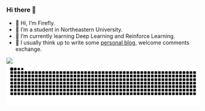 ### Hi  there 🍨

- 👋 Hi, I’m Firefly.
- 👀 I’m a student in Northeastern University.
- 🌱 I’m currently learning Deep Learning and Reinforce Learning.
- 💞️ I usually think up to write some [personal blog](https://wdndev.github.io/), welcome comments exchange.

<img align="left" src="https://github-readme-stats.vercel.app/api?username=wdndev&show_icons=true">



<picture>
  <source media="(prefers-color-scheme: dark)" srcset="https://raw.githubusercontent.com/wdndev/wdndev/output/github-contribution-grid-snake-dark.svg">
  <source media="(prefers-color-scheme: light)" srcset="https://raw.githubusercontent.com/wdndev/wdndev/output/github-contribution-grid-snake.svg">
  <img alt="github contribution grid snake animation" src="https://raw.githubusercontent.com/wdndev/wdndev/output/github-contribution-grid-snake.svg">
</picture>
